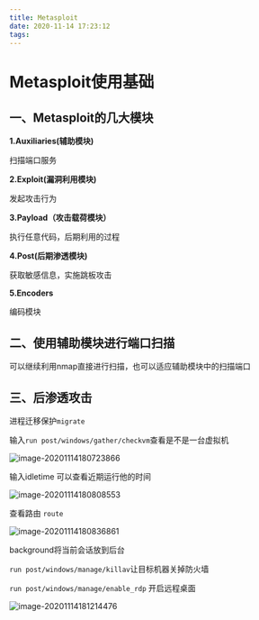 ```yaml
---
title: Metasploit
date: 2020-11-14 17:23:12
tags:
---
```


# Metasploit使用基础

## 一、Metasploit的几大模块

**1.Auxiliaries(辅助模块)**

扫描端口服务

**2.Exploit(漏洞利用模块)**

发起攻击行为

**3.Payload（攻击载荷模块）**

执行任意代码，后期利用的过程

**4.Post(后期渗透模块)**

获取敏感信息，实施跳板攻击

**5.Encoders**

编码模块

## 二、使用辅助模块进行端口扫描

可以继续利用nmap直接进行扫描，也可以适应辅助模块中的扫描端口

## 三、后渗透攻击

进程迁移保护`migrate`

输入`run post/windows/gather/checkvm`查看是不是一台虚拟机

![image-20201114180723866](https://i.loli.net/2020/12/27/Qd5FVIn7BOejGRE.png)

输入idletime 可以查看近期运行他的时间

![image-20201114180808553](https://i.loli.net/2020/12/27/S3KicOgnQaxFpDh.png)

查看路由 `route`

![image-20201114180836861](https://i.loli.net/2020/12/27/vTkdqXpCb8A5nJw.png)

background将当前会话放到后台

`run post/windows/manage/killav`让目标机器关掉防火墙

`run post/windows/manage/enable_rdp` 开启远程桌面

![image-20201114181214476](https://i.loli.net/2020/12/27/E768sJLvenWxZR2.png)